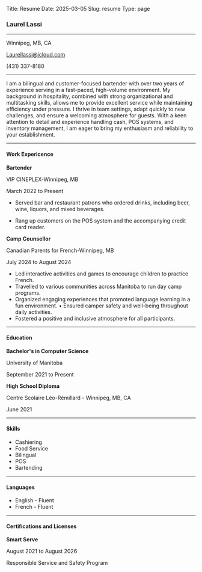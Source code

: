Title: Resume 
Date: 2025-03-05
Slug: resume
Type: page

### Laurel Lassi 

---

Winnipeg, MB, CA

Laurellassi@icloud.com

(431) 337-8180

---

I am a bilingual and customer-focused bartender with over two years of experience serving in a fast-paced, high-volume environment. My background in hospitality, combined with strong organizational and multitasking skills, allows me to provide excellent service while maintaining efficiency under pressure. I thrive in team settings, adapt quickly to new challenges, and ensure a welcoming atmosphere for guests. With a keen attention to detail and experience handling cash, POS systems, and inventory management, I am eager to bring my enthusiasm and reliability to your establishment.

---

#### Work Expericence
**Bartender**

VIP CINEPLEX-Winnipeg, MB 

March 2022 to Present

- Served bar and restaurant patrons who ordered drinks, including beer, wine, liquors, and mixed beverages.

- Rang up customers on the POS system and the accompanying credit card reader.

**Camp Counsellor**

Canadian Parents for French-Winnipeg, MB 

July 2024 to August 2024

- Led interactive activities and games to encourage children to practice French.
- Travelled to various communities across Manitoba to run day camp programs.
- Organized engaging experiences that promoted language learning in a fun environment. • Ensured camper safety and well-being throughout daily activities.
- Fostered a positive and inclusive atmosphere for all participants.

---

#### Education
**Bachelor's in Computer Science**

University of Manitoba

September 2021 to Present

**High School Diploma**

Centre Scolaire Léo-Rémillard - Winnipeg, MB, CA

June 2021

---

#### Skills
- Cashiering
- Food Service
- Bilingual
- POS
- Bartending

---

#### Languages
- English - Fluent
- French - Fluent

---

#### Certifications and Licenses
**Smart Serve**

August 2021 to August 2026

Responsible Service and Safety Program